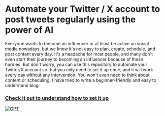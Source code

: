 # Automate your Twitter / X account to post tweets regularly using the power of AI

Everyone wants to become an influencer or at least be active on social media nowadays, but we know it's not easy to plan, create, schedule, and post content every day. It's a headache for most people, and many don't even start their journey to becoming an influencer because of these hurdles. But don't worry, you can use this repository to automate your Twitter/X account so that you only need to set it up once, and it will work every day without any intervention. You won't even need to think about content or scheduling. I have tried to write a beginner-friendly and easy to understand blog:

### [Check it out to understand how to set it up](https://blog.itsvg.in/ultimate-guide-to-automating-twitterx-posts-with-ai)

[![GPT](https://github.com/VishwaGauravIn/twitter-auto-poster-bot-ai/assets/81325730/d84e72dd-2a1c-4ab9-be21-280920745163)](https://blog.itsvg.in/ultimate-guide-to-automating-twitterx-posts-with-ai)
